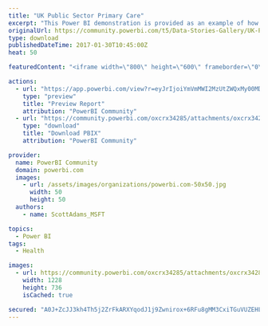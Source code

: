 ```yaml
---
title: "UK Public Sector Primary Care"
excerpt: "This Power BI demonstration is provided as an example of how a UK primary care service provider, such as a GP surgery or PCT, may use Power BI to"
originalUrl: https://community.powerbi.com/t5/Data-Stories-Gallery/UK-Public-Sector-Primary-Care/m-p/120381
type: download
publishedDateTime: 2017-01-30T10:45:00Z
heat: 50

featuredContent: "<iframe width=\"800\" height=\"600\" frameborder=\"0\" src=\"https://app.powerbi.com/view?r=eyJrIjoiYmVmMWI2MzUtZWQxMy00MDg1LTk5NTYtOTM4NzE0OGVkNzg5IiwidCI6IjcyZjk4OGJmLTg2ZjEtNDFhZi05MWFiLTJkN2NkMDExZGI0NyIsImMiOjV9\"></iframe>"

actions:
  - url: "https://app.powerbi.com/view?r=eyJrIjoiYmVmMWI2MzUtZWQxMy00MDg1LTk5NTYtOTM4NzE0OGVkNzg5IiwidCI6IjcyZjk4OGJmLTg2ZjEtNDFhZi05MWFiLTJkN2NkMDExZGI0NyIsImMiOjV9"
    type: "preview"
    title: "Preview Report"
    attribution: "PowerBI Community"
  - url: "https://community.powerbi.com/oxcrx34285/attachments/oxcrx34285/DataStoriesGallery/603/2/UK%20Primary%20Care%20small.pbix"
    type: "download"
    title: "Download PBIX"
    attribution: "PowerBI Community"

provider:
  name: PowerBI Community
  domain: powerbi.com
  images:
    - url: /assets/images/organizations/powerbi.com-50x50.jpg
      width: 50
      height: 50
  authors:
    - name: ScottAdams_MSFT

topics:
  - Power BI
tags:
  - Health

images:
  - url: https://community.powerbi.com/oxcrx34285/attachments/oxcrx34285/DataStoriesGallery/603/1/ukpsprimarycaredemo.jpg
    width: 1228
    height: 736
    isCached: true

secured: "A0J+ZcJJ3kh4Th5j2ZrFkARXYqodJ1j9Zwnirox+6RFu8gMM3CxiTGuVUZEHLgSUCYEuZn/57Ej1SCmpRGSdDLpZNs7P+919rVVm/uOOFpXTOOdq2XbTMkKde2iPW9LUoBHp+PVLEZXkJ2BeqJ1P65YOAlO9GrknZNTz743lIim1Po7Ks/CL03x82PeRNvmkLpIjWKE9dsboptLqVjs5YAt/+SbxSxYC0xIb3a/oiUiZgYFNI7d7OOU/738J+WrRHEceZSeckj9KVi7JqMZEC1qJ9y/cW3531UXsYyWkYce4b3zbFGyTNkEL+3avJMx7GRZWPJ/ou4Au+XJz+8z8/Pt8AxttEjb3v0E5PTC462cL5roIUSU6Q/ZDV+Tq+c1J1gcgaUBYn3aDP9j79PVBDG5SYtTsufAlLY+jwW8G0II=;6Y9t/4GxTapD16oXOOo+WA=="
---
```


